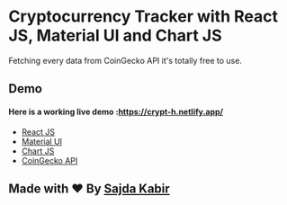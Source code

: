 # Cryptocurrency Tracker with React JS, Material UI and Chart JS

Fetching every data from  CoinGecko API it's totally free to use.

## Demo
#### Here is a working live demo :https://crypt-h.netlify.app/


- [React JS](https://reactjs.org/)
- [Material UI](https://v4.mui.com/)
- [Chart JS](https://reactchartjs.github.io/react-chartjs-2/#/)
- [CoinGecko API](https://www.coingecko.com/)


## Made with ♥ By [Sajda Kabir](https://www.linkedin.com/in/sajdakabir)
